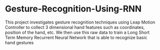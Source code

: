 # Gesture-Recognition-Using-RNN
This project investigates gesture recognition techniques using Leap Motion Controller to collect 3 dimensional hand features such as coordinates, position of the hand, etc. We then use this raw data to train a Long Short Term Memory Recurrent Neural Network that is able to recognize basic hand gestures
